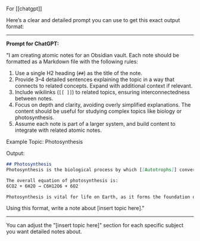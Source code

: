 For [[chatgpt]]

Here’s a clear and detailed prompt you can use to get this exact output format:

---

**Prompt for ChatGPT:**

"I am creating atomic notes for an Obsidian vault. Each note should be formatted as a Markdown file with the following rules:

1. Use a single H2 heading (`##`) as the title of the note.
2. Provide 3–4 detailed sentences explaining the topic in a way that connects to related concepts. Expand with additional context if relevant.
3. Include wikilinks (`[[ ]]`) to related topics, ensuring interconnectedness between notes.
4. Focus on depth and clarity, avoiding overly simplified explanations. The content should be useful for studying complex topics like biology or photosynthesis.
5. Assume each note is part of a larger system, and build content to integrate with related atomic notes.

Example Topic: Photosynthesis

Output:

```markdown
## Photosynthesis  
Photosynthesis is the biological process by which [[Autotrophs]] convert light energy into chemical energy, producing [[Glucose]] and [[Oxygen]] as primary products. This process occurs in the [[Chloroplasts]] of plant cells, particularly within the [[Thylakoid Membrane]] and [[Stroma]]. Photosynthesis consists of two stages: the light-dependent reactions and the [[Calvin Cycle]] (light-independent reactions). During the light-dependent reactions, [[Photosystem II]] and [[Photosystem I]] work together to produce [[ATP]] and [[NADPH]], which fuel the carbon fixation in the Calvin Cycle.  

The overall equation of photosynthesis is:  
6CO2 + 6H2O → C6H12O6 + 6O2  

Photosynthesis is vital for life on Earth, as it forms the foundation of most food webs and contributes to the [[Oxygen Cycle]].  
```

Using this format, write a note about [insert topic here]."

---

You can adjust the "[insert topic here]" section for each specific subject you want detailed notes about.